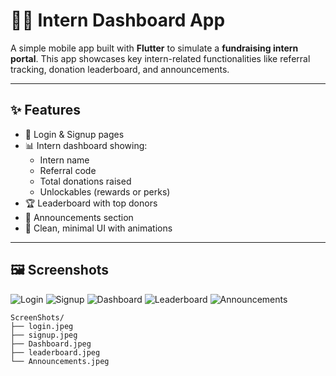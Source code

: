 # 🧑‍💻 Intern Dashboard App

A simple mobile app built with **Flutter** to simulate a **fundraising intern portal**. This app showcases key intern-related functionalities like referral tracking, donation leaderboard, and announcements.

---

## ✨ Features

- 🔐 Login & Signup pages
- 📊 Intern dashboard showing:
    - Intern name
    - Referral code
    - Total donations raised
    - Unlockables (rewards or perks)
- 🏆 Leaderboard with top donors
- 📢 Announcements section
- 🎨 Clean, minimal UI with animations

---

## 🖼️ Screenshots
![Login](lib/ScreenShots/login.jpeg)
![Signup](lib/ScreenShots/signup.jpeg)
![Dashboard](lib/ScreenShots/Dashboard.jpeg)
![Leaderboard](lib/ScreenShots/leaderboard.jpeg)
![Announcements](lib/ScreenShots/Announcements.jpeg)


```plaintext
ScreenShots/
├── login.jpeg
├── signup.jpeg
├── Dashboard.jpeg
├── leaderboard.jpeg
└── Announcements.jpeg
